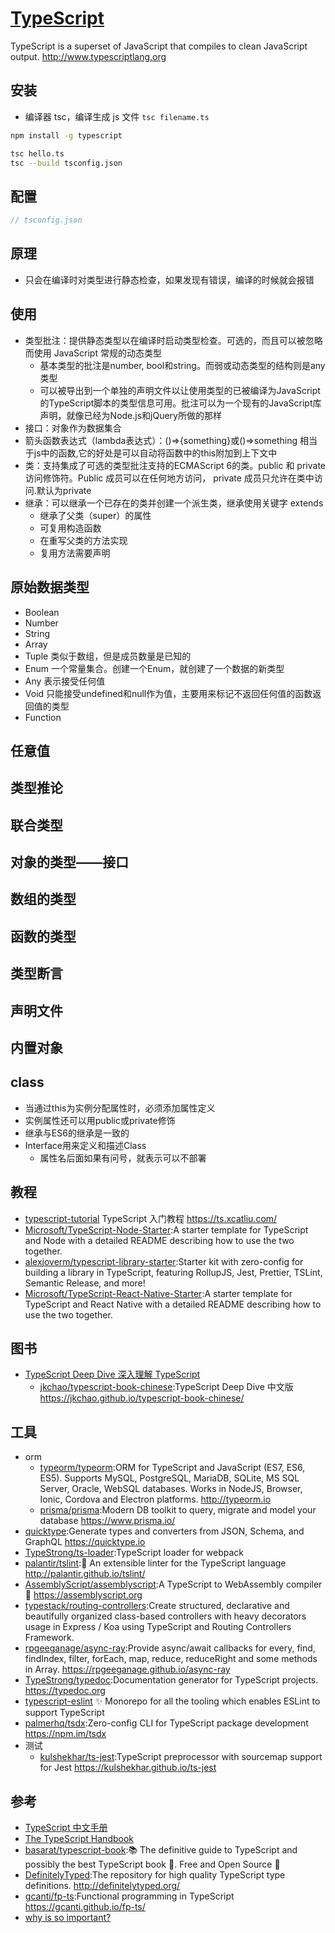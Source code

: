 # [TypeScript](https://github.com/Microsoft/TypeScript)

TypeScript is a superset of JavaScript that compiles to clean JavaScript output. <http://www.typescriptlang.org>

## 安装

* 编译器 tsc，编译生成 js 文件 `tsc filename.ts`

```sh
npm install -g typescript

tsc hello.ts
tsc --build tsconfig.json
```

## 配置

```js
// tsconfig.json
```

## 原理

* 只会在编译时对类型进行静态检查，如果发现有错误，编译的时候就会报错

## 使用

* 类型批注：提供静态类型以在编译时启动类型检查。可选的，而且可以被忽略而使用 JavaScript 常规的动态类型
  - 基本类型的批注是number, bool和string。而弱或动态类型的结构则是any类型
  - 可以被导出到一个单独的声明文件以让使用类型的已被编译为JavaScript的TypeScript脚本的类型信息可用。批注可以为一个现有的JavaScript库声明，就像已经为Node.js和jQuery所做的那样
* 接口：对象作为数据集合
* 箭头函数表达式（lambda表达式）：()=>{something}或()=>something 相当于js中的函数,它的好处是可以自动将函数中的this附加到上下文中
* 类：支持集成了可选的类型批注支持的ECMAScript 6的类。public 和 private 访问修饰符。Public 成员可以在任何地方访问， private 成员只允许在类中访问.默认为private
* 继承：可以继承一个已存在的类并创建一个派生类，继承使用关键字 extends
  - 继承了父类（super）的属性
  - 可复用构造函数
  - 在重写父类的方法实现
  - 复用方法需要声明

## 原始数据类型

* Boolean
* Number
* String
* Array
* Tuple 类似于数组，但是成员数量是已知的
* Enum 一个常量集合。创建一个Enum，就创建了一个数据的新类型
* Any 表示接受任何值
* Void 只能接受undefined和null作为值，主要用来标记不返回任何值的函数返回值的类型
* Function

## 任意值

## 类型推论

## 联合类型

## 对象的类型——接口

## 数组的类型

## 函数的类型

## 类型断言

## 声明文件

## 内置对象

## class

* 当通过this为实例分配属性时，必须添加属性定义
* 实例属性还可以用public或private修饰
* 继承与ES6的继承是一致的
* Interface用来定义和描述Class
  - 属性名后面如果有问号，就表示可以不部署

## 教程

* [typescript-tutorial](https://github.com/xcatliu/typescript-tutorial) TypeScript 入门教程 <https://ts.xcatliu.com/>
* [Microsoft/TypeScript-Node-Starter](https://github.com/Microsoft/TypeScript-Node-Starter):A starter template for TypeScript and Node with a detailed README describing how to use the two together.
* [alexjoverm/typescript-library-starter](https://github.com/alexjoverm/typescript-library-starter):Starter kit with zero-config for building a library in TypeScript, featuring RollupJS, Jest, Prettier, TSLint, Semantic Release, and more!
* [Microsoft/TypeScript-React-Native-Starter](https://github.com/Microsoft/TypeScript-React-Native-Starter):A starter template for TypeScript and React Native with a detailed README describing how to use the two together.

## 图书

* [TypeScript Deep Dive 深入理解 TypeScript](https://basarat.gitbook.io/typescript/getting-started)
  - [jkchao/typescript-book-chinese](https://github.com/jkchao/typescript-book-chinese):TypeScript Deep Dive 中文版 <https://jkchao.github.io/typescript-book-chinese/>

## 工具

* orm
  - [typeorm/typeorm](https://github.com/typeorm/typeorm):ORM for TypeScript and JavaScript (ES7, ES6, ES5). Supports MySQL, PostgreSQL, MariaDB, SQLite, MS SQL Server, Oracle, WebSQL databases. Works in NodeJS, Browser, Ionic, Cordova and Electron platforms. <http://typeorm.io>
  - [prisma/prisma](https://github.com/prisma/prisma):Modern DB toolkit to query, migrate and model your database <https://www.prisma.io/>
* [quicktype](https://github.com/quicktype/quicktype):Generate types and converters from JSON, Schema, and GraphQL <https://quicktype.io>
* [TypeStrong/ts-loader](https://github.com/TypeStrong/ts-loader):TypeScript loader for webpack
* [palantir/tslint](https://github.com/palantir/tslint):🚦 An extensible linter for the TypeScript language <http://palantir.github.io/tslint/>
* [AssemblyScript/assemblyscript](https://github.com/AssemblyScript/assemblyscript):A TypeScript to WebAssembly compiler 🚀 <https://assemblyscript.org>
* [typestack/routing-controllers](https://github.com/typestack/routing-controllers):Create structured, declarative and beautifully organized class-based controllers with heavy decorators usage in Express / Koa using TypeScript and Routing Controllers Framework.
* [rpgeeganage/async-ray](https://github.com/rpgeeganage/async-ray):Provide async/await callbacks for every, find, findIndex, filter, forEach, map, reduce, reduceRight and some methods in Array. <https://rpgeeganage.github.io/async-ray>
* [TypeStrong/typedoc](https://github.com/TypeStrong/typedoc):Documentation generator for TypeScript projects. <https://typedoc.org>
* [typescript-eslint](https://github.com/typescript-eslint/typescript-eslint) ✨ Monorepo for all the tooling which enables ESLint to support TypeScript
* [palmerhq/tsdx](https://github.com/palmerhq/tsdx):Zero-config CLI for TypeScript package development <https://npm.im/tsdx>
* 测试
  - [kulshekhar/ts-jest](https://github.com/kulshekhar/ts-jest):TypeScript preprocessor with sourcemap support for Jest <https://kulshekhar.github.io/ts-jest>

## 参考

* [TypeScript 中文手册](https://typescript.bootcss.com/)
* [The TypeScript Handbook](https://www.staging-typescript.org/docs/handbook/intro.html)
* [basarat/typescript-book](https://github.com/basarat/typescript-book):📚 The definitive guide to TypeScript and possibly the best TypeScript book 📖. Free and Open Source 🌹
* [DefinitelyTyped](https://github.com/DefinitelyTyped/DefinitelyTyped):The repository for high quality TypeScript type definitions. <http://definitelytyped.org/>
* [gcanti/fp-ts](https://github.com/gcanti/fp-ts):Functional programming in TypeScript <https://gcanti.github.io/fp-ts/>
* [why is so important?](https://www.warambil.com/typescript-why-is-so-important)
